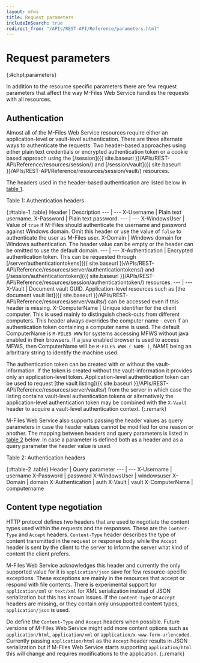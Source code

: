 ```yaml
---
layout: mfws
title: Request parameters
includeInSearch: true
redirect_from: "/APIs/REST-API/Reference/parameters.html"
---
```


# Request parameters
{:#chpt:parameters}

In addition to the resource specific parameters there are few request parameters that affect the way M-Files Web Service handles the requests with all resources.

## Authentication

Almost all of the M-Files Web Service resources require either an application-level or vault-level authentication. There are three alternate ways to authenticate the requests: Two header-based approaches using either plain text credentials or encrypted authentication token or a cookie based approach using the [/session]({{ site.baseurl }}/APIs/REST-API/Reference/resources/session/) and [/session/vault]({{ site.baseurl }}/APIs/REST-API/Reference/resources/session/vault/) resources.

The headers used in the header-based authentication are listed below in [table 1](#table-1).

<div class="caption">
	<span class="caption-label">Table 1:</span>
	Authentication headers
</div>

{:#table-1 .table}
Header | Description
--- | ---
X-Username | Plain text username.
X-Password | Plain text password.
--- | ---
X-WindowsUser | Value of `true` if M-Files should authenticate the username and password against Windows domain. Omit this header or use the value of `false` to authenticate the user as M-Files user.
X-Domain | Windows domain for Windows authentication. The header value can be empty or the header can be omitted to use the default domain.
--- | ---
X-Authentication | Encrypted authentication token. This can be requested through [/server/authenticationtokens]({{ site.baseurl }}/APIs/REST-API/Reference/resources/server/authenticationtokens/) and [/session/authenticationtoken]({{ site.baseurl }}/APIs/REST-API/Reference/resources/session/authenticationtoken/) resources.
--- | ---
X-Vault | Document vault GUID. Application-level resources such as [the document vault list]({{ site.baseurl }}/APIs/REST-API/Reference/resources/server/vaults/) can be accessed even if this header is missing.
X-ComputerName | Unique identifier for the client computer. This is used mainly to distinguish check-outs from different computers. This header always overrides the computer name - even if an authentication token containing a computer name is used.  The default ComputerName is `M-FILES WWW` for systems accessing MFWS without java enabled in their browsers. If a java enabled browser is used to access MFWS, then ComputerName will be `M-FILES WWW ( NAME )`, NAME being an arbritrary string to identify the machine used.

The authentication token can be created with or without the vault-information. If the token is created without the vault-information it provides only an application-level token. Application-level authentication token can be used to request [the vault listing]({{ site.baseurl }}/APIs/REST-API/Reference/resources/server/vaults/) from the server in which case the listing contains vault-level authentication tokens or alternatively the application-level authentication token may be combined with the `X-Vault` header to acquire a vault-level authentication context.
{:.remark}

M-Files Web Service also supports passing the header values as query parameters in case the header values cannot be modified for one reason or another. The mapping between headers and query parameters is listed in [table 2](#table-2) below. In case a parameter is defined both as a header and as a query parameter the header value is used.

<div class="caption">
	<span class="caption-label">Table 2:</span>
	Authentication headers
</div>

{:#table-2 .table}
Header | Query parameter
--- | ---
X-Username | username
X-Password | password
X-WindowsUser | windowsuser
X-Domain | domain
X-Authentication | auth
X-Vault | vault
X-ComputerName | computername

## Content type negotiation

HTTP protocol defines two headers that are used to negotiate the content types used within the requests and the responses. These are the `Content-Type` and `Accept` headers. `Content-Type` header describes the type of content transmitted in the request or response body while the `Accept` header is sent by the client to the server to inform the server what kind of content the client prefers.

M-Files Web Service acknowledges this header and currently the only supported value for it is `application/json` save for few resource-specific exceptions. These exceptions are mainly in the resources that accept or respond with file contents. There is experimental support for `application/xml` or `text/xml` for XML serialization instead of JSON serialization but this has known issues. If the `Content-Type` or `Accept` headers are missing, or they contain only unsupported content types, `application/json` is used.


Do define the `Content-Type` and `Accept` headers when possible. Future versions of M-Files Web Service might add more content options such as `application/html`, `application/xml` or `application/x-www-form-urlencoded`. Currently passing `application/html` as the `Accept` header results in JSON serialization but if M-Files Web Service starts supporting `application/html` this will change and requires modifications to the application.
{:.remark}

